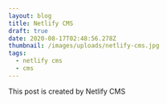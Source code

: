 ```yaml
---
layout: blog
title: Netlify CMS
draft: true
date: 2020-08-17T02:48:56.278Z
thumbnail: /images/uploads/netlify-cms.jpg
tags:
  - netlify cms
  - cms
---
```

This post is created by Netlify CMS